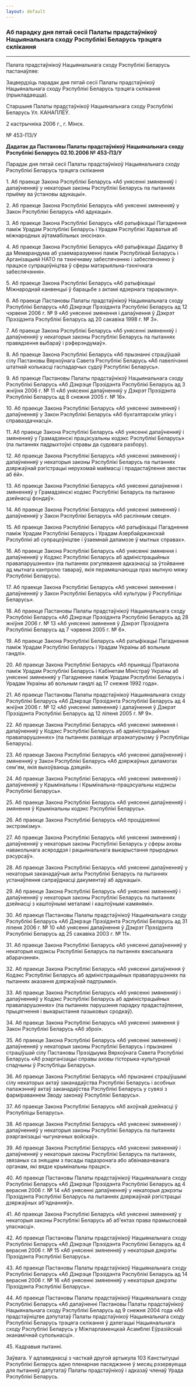 ```yaml
---
layout: default
---
```


### Аб парадку дня пятай сесіі Палаты прадстаўнікоў Нацыянальнага сходу Рэспублікі Беларусь трэцяга склікання

****

<span class="underline"></span>

Палата прадстаўнікоў Нацыянальнага сходу Рэспублікі Беларусь
пастанаўляе:

Зацвердзіць парадак дня пятай сесіі Палаты прадстаўнікоў Нацыянальнага
сходу Рэспублікі Беларусь трэцяга склікання (прыкладаецца).

Старшыня Палаты прадстаўнікоў Нацыянальнага сходу Рэспублікі Беларусь
Ул. КАНАПЛЁЎ.

2 кастрычніка 2006 г., г. Мінск.

№ 453-ПЗ/У

  
**Дадатак да Пастановы Палаты прадстаўнікоў Нацыянальнага сходу
Рэспублікі Беларусь 02.10.2006 № 453-ПЗ/У**

Парадак дня пятай сесіі Палаты прадстаўнікоў Нацыянальнага сходу
Рэспублікі Беларусь трэцяга склікання

1\. Аб праекце Закона Рэспублікі Беларусь «Аб унясенні змяненняў і
дапаўненняў у некаторыя законы Рэспублікі Беларусь па пытаннях
прыёму ва ўстановы адукацыі».

2\. Аб праекце Закона Рэспублікі Беларусь «Аб унясенні змяненняў у Закон
Рэспублікі Беларусь «Аб адукацыі».

3\. Аб праекце Закона Рэспублікі Беларусь «Аб ратыфікацыі Пагаднення
паміж Урадам Рэспублікі Беларусь і Урадам Рэспублікі Харватыя аб
міжнародных аўтамабільных зносінах».

4\. Аб праекце Закона Рэспублікі Беларусь «Аб ратыфікацыі Дадатку В да
Мемарандума аб узаемаразуменні паміж Рэспублікай Беларусь і
Арганізацыяй НАТО па тэхнічнаму забеспячэнню і забеспячэнню ў
працэсе супрацоўніцтва ў сферы матэрыяльна-тэхнічнага забеспячэння».

5\. Аб праекце Закона Рэспублікі Беларусь «Аб ратыфікацыі Міжнароднай
канвенцыі ў барацьбе з актамі ядзернага тэрарызму».

6\. Аб праекце Пастановы Палаты прадстаўнікоў Нацыянальнага сходу
Рэспублікі Беларусь «Аб Дэкрэце Прэзідэнта Рэспублікі Беларусь ад
12 чэрвеня 2006 г. № 9 «Аб унясенні змянення і дапаўнення ў Дэкрэт
Прэзідэнта Рэспублікі Беларусь ад 20 сакавіка 1998 г. № 3».

7\. Аб праекце Закона Рэспублікі Беларусь «Аб унясенні змяненняў і
дапаўненняў у некаторыя законы Рэспублікі Беларусь па пытаннях
правядзення выбараў і рэферэндумаў».

8\. Аб праекце Закона Рэспублікі Беларусь «Аб прызнанні страціўшай сілу
Пастановы Вярхоўнага Савета Рэспублікі Беларусь «Аб павелічэнні штатнай
колькасці гаспадарчых судоў Рэспублікі Беларусь».

9\. Аб праекце Пастановы Палаты прадстаўнікоў Нацыянальнага сходу
Рэспублікі Беларусь «Аб Дэкрэце Прэзідэнта Рэспублікі Беларусь ад
3 жніўня 2006 г. № 11 «Аб унясенні дапаўненняў у Дэкрэт Прэзідэнта
Рэспублікі Беларусь ад 8 снежня 2005 г. № 16».

10\. Аб праекце Закона Рэспублікі Беларусь «Аб унясенні змяненняў і
дапаўненняў у Закон Рэспублікі Беларусь «Аб бухгалтарскім уліку і
справаздачнасці».

11\. Аб праекце Закона Рэспублікі Беларусь «Аб унясенні дапаўненняў і
змяненняў у Грамадзянскі працэсуальны кодэкс Рэспублікі Беларусь» (па
пытаннях падрыхтоўкі справы да судовага разбору).

12\. Аб праекце Закона Рэспублікі Беларусь «Аб унясенні змяненняў і
дапаўненняў у некаторыя законы Рэспублікі Беларусь па пытаннях
дзяржаўнай рэгістрацыі нерухомай маёмасці і прадастаўлення звестак
аб ёй».

13\. Аб праекце Закона Рэспублікі Беларусь «Аб унясенні дапаўнення і
змяненняў у Грамадзянскі кодэкс Рэспублікі Беларусь па пытанню
дзейнасці фондаў».

14\. Аб праекце Закона Рэспублікі Беларусь «Аб унясенні змяненняў і
дапаўненняў у Закон Рэспублікі Беларусь «Аб раслінным свеце».

15\. Аб праекце Закона Рэспублікі Беларусь «Аб ратыфікацыі Пагаднення
паміж Урадам Рэспублікі Беларусь і Урадам Азербайджанскай Рэспублікі
аб супрацоўніцтве і ўзаемнай дапамозе ў мытных справах».

16\. Аб праекце Закона Рэспублікі Беларусь «Аб унясенні змянення і
дапаўненняў у Кодэкс Рэспублікі Беларусь аб адміністрацыйных
правапарушэннях» (па пытаннях рэгулявання адказнасці за ўтойванне
ад мытнага кантролю тавараў, якія перамяшчаюцца праз мытную мяжу
Рэспублікі Беларусь).

17\. Аб праекце Закона Рэспублікі Беларусь «Аб унясенні змянення і
дапаўненняў у Закон Рэспублікі Беларусь «Аб культуры ў Рэспубліцы
Беларусь».

18\. Аб праекце Пастановы Палаты прадстаўнікоў Нацыянальнага сходу
Рэспублікі Беларусь «Аб Дэкрэце Прэзідэнта Рэспублікі Беларусь ад
28 жніўня 2006 г. № 13 «Аб унясенні змянення ў Дэкрэт Прэзідэнта
Рэспублікі Беларусь ад 7 чэрвеня 2005 г. № 6».

19\. Аб праекце Закона Рэспублікі Беларусь «Аб ратыфікацыі Пагаднення
паміж Урадам Рэспублікі Беларусь і Урадам Украіны аб вольным гандлі».

20\. Аб праекце Закона Рэспублікі Беларусь «Аб прыняцці Пратакола паміж
Урадам Рэспублікі Беларусь і Кабінетам Міністраў Украіны аб унясенні
змяненняў у Пагадненне паміж Урадам Рэспублікі Беларусь і Урадам
Украіны аб вольным гандлі ад 17 снежня 1992 года».

21\. Аб праекце Пастановы Палаты прадстаўнікоў Нацыянальнага сходу
Рэспублікі Беларусь «Аб Дэкрэце Прэзідэнта Рэспублікі Беларусь ад
4 жніўня 2006 г. № 12 «Аб унясенні змяненняў і дапаўнення ў Дэкрэт
Прэзідэнта Рэспублікі Беларусь ад 12 ліпеня 2005 г. № 9».

22\. Аб праекце Закона Рэспублікі Беларусь «Аб унясенні змянення і
дапаўненняў у Кодэкс Рэспублікі Беларусь аб адміністрацыйных
правапарушэннях» (па пытаннях развіцця аграэкатурызму ў Рэспубліцы
Беларусь).

23\. Аб праекце Закона Рэспублікі Беларусь «Аб унясенні дапаўненняў і
змяненняў у Закон Рэспублікі Беларусь «Аб дзяржаўных дапамогах
сем'ям, якія выхоўваюць дзяцей».

24\. Аб праекце Закона Рэспублікі Беларусь «Аб унясенні змяненняў і
дапаўненняў у Крымінальны і Крымінальна-працэсуальны кодэксы
Рэспублікі Беларусь».

25\. Аб праекце Закона Рэспублікі Беларусь «Аб унясенні дапаўненняў і
змянення ў Крымінальны кодэкс Рэспублікі Беларусь».

26\. Аб праекце Закона Рэспублікі Беларусь «Аб процідзеянні
экстрэмізму».

27\. Аб праекце Закона Рэспублікі Беларусь «Аб унясенні змяненняў і
дапаўненняў у некаторыя законы Рэспублікі Беларусь у сферы аховы
навакольнага асяроддзя і рацыянальнага выкарыстання прыродных
рэсурсаў».

28\. Аб праекце Закона Рэспублікі Беларусь «Аб унясенні дапаўненняў у
некаторыя заканадаўчыя акты Рэспублікі Беларусь па пытаннях
устанаўлення сапраўднасці дакументаў аб адукацыі».

29\. Аб праекце Закона Рэспублікі Беларусь «Аб унясенні змяненняў і
дапаўненняў у некаторыя законы Рэспублікі Беларусь па пытаннях
дзейнасці з каштоўнымі металамі і каштоўнымі камянямі».

30\. Аб праекце Пастановы Палаты прадстаўнікоў Нацыянальнага сходу
Рэспублікі Беларусь «Аб Дэкрэце Прэзідэнта Рэспублікі Беларусь ад
31 ліпеня 2006 г. № 10 «Аб унясенні дапаўнення ў Дэкрэт Прэзідэнта
Рэспублікі Беларусь ад 25 сакавіка 2003 г. № 11».

31\. Аб праекце Закона Рэспублікі Беларусь «Аб унясенні дапаўненняў у
некаторыя кодэксы Рэспублікі Беларусь па пытаннях вэксальнага
абарачэння».

32\. Аб праекце Закона Рэспублікі Беларусь «Аб унясенні дапаўнення ў
Кодэкс Рэспублікі Беларусь аб адміністрацыйных правапарушэннях па
пытаннях аказання дзяржаўнай падтрымкі».

33\. Аб праекце Закона Рэспублікі Беларусь «Аб унясенні змяненняў і
дапаўненняў у Кодэкс Рэспублікі Беларусь аб адміністрацыйных
правапарушэннях» (па пытаннях парушэння парадку прадастаўлення,
прыцягнення і выкарыстання пазыковых сродкаў).

34\. Аб праекце Закона Рэспублікі Беларусь «Аб унясенні змянення ў Закон
Рэспублікі Беларусь «Аб зброі».

35\. Аб праекце Закона Рэспублікі Беларусь «Аб унясенні змяненняў і
дапаўненняў у некаторыя законы Рэспублікі Беларусь і прызнанні
страціўшай сілу Пастановы Прэзідыума Вярхоўнага Савета Рэспублікі
Беларусь «Аб рэарганізацыі справы аховы гісторыка-культурнай спадчыны
ў Рэспубліцы Беларусь».

36\. Аб праекце Закона Рэспублікі Беларусь «Аб прызнанні страціўшымі
сілу некаторых актаў заканадаўства Рэспублікі Беларусь і асобных
палажэнняў актаў заканадаўства Рэспублікі Беларусь у сувязі з
фарміраваннем Зводу законаў Рэспублікі Беларусь».

37\. Аб праекце Закона Рэспублікі Беларусь «Аб ахоўнай дзейнасці ў
Рэспубліцы Беларусь».

38\. Аб праекце Закона Рэспублікі Беларусь «Аб унясенні змяненняў і
дапаўненняў у некаторыя законы Рэспублікі Беларусь па пытаннях
рэарганізацыі чыгуначных войскаў».

39\. Аб праекце Закона Рэспублікі Беларусь «Аб унясенні змяненняў і
дапаўненняў у некаторыя законы Рэспублікі Беларусь па пытаннях,
звязаных са зняццем з пасады падазронага або абвінавачванага
органам, які вядзе крымінальны працэс».

40\. Аб праекце Пастановы Палаты прадстаўнікоў Нацыянальнага сходу
Рэспублікі Беларусь «Аб Дэкрэце Прэзідэнта Рэспублікі Беларусь ад
4 верасня 2006 г. № 14 «Аб унясенні дапаўненняў у некаторыя дэкрэты
Прэзідэнта Рэспублікі Беларусь па пытаннях дзяржаўнай рэгістрацыі
дзяржаўных аб'яднанняў».

41\. Аб праекце Закона Рэспублікі Беларусь «Аб унясенні змяненняў у
некаторыя законы Рэспублікі Беларусь аб аб'ектах права прамысловай
уласнасці».

42\. Аб праекце Пастановы Палаты прадстаўнікоў Нацыянальнага сходу
Рэспублікі Беларусь «Аб Дэкрэце Прэзідэнта Рэспублікі Беларусь ад
4 верасня 2006 г. № 15 «Аб унясенні змяненняў у некаторыя дэкрэты
Прэзідэнта Рэспублікі Беларусь».

43\. Аб праекце Пастановы Палаты прадстаўнікоў Нацыянальнага сходу
Рэспублікі Беларусь «Аб Дэкрэце Прэзідэнта Рэспублікі Беларусь ад
14 верасня 2006 г. № 16 «Аб унясенні змяненняў у некаторыя дэкрэты
Прэзідэнта Рэспублікі Беларусь».

44\. Аб праекце Пастановы Палаты прадстаўнікоў Нацыянальнага сходу
Рэспублікі Беларусь «Аб дапаўненні Пастановы Палаты прадстаўнікоў
Нацыянальнага сходу Рэспублікі Беларусь ад 9 снежня 2004 года «Аб
прадстаўніцтве дэпутатаў Палаты прадстаўнікоў Нацыянальнага сходу
Рэспублікі Беларусь трэцяга склікання ў дэлегацыі Нацыянальнага сходу
Рэспублікі Беларусь у Міжпарламенцкай Асамблеі Еўразійскай эканамічнай
супольнасці».

45\. Кадравыя пытанні.

Заўвага. У адпаведнасці з часткай другой артыкула 103 Канстытуцыі
Рэспублікі Беларусь адно пленарнае пасяджэнне ў месяц рэзервуецца
для пытанняў дэпутатаў Палаты прадстаўнікоў і адказаў членаў Урада
Рэспублікі Беларусь.
